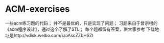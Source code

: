 # ACM-exercises
一些acm练习题的代码；
并不是最优的，只是实现了问题；
习题来自于曾宗根的《acm程序设计》，通过这个了解了STL；
每个题都留有答案，供大家参考
下载地址是http://vdisk.weibo.com/s/oAscZZbHSZl

